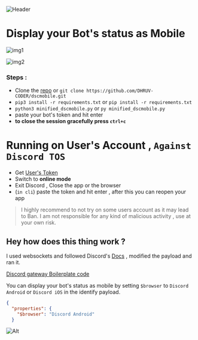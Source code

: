 ![Header](https://capsule-render.vercel.app/api?type=waving&color=gradient&customColorList=10&height=200&section=header&text=dscmobile)
# Display your Bot's status as Mobile

![img1](https://user-images.githubusercontent.com/60794694/165765114-fdf4d0bc-39b5-43e1-90f0-aa8cddb72ba1.JPG)

![img2](https://user-images.githubusercontent.com/60794694/165764912-46508cf8-0d76-4391-b391-d803e70e0e0d.JPG)

### Steps :
 - Clone the [repo](https://github.com/DHRUV-CODER/dscmobile/archive/refs/heads/main.zip) or `git clone https://github.com/DHRUV-CODER/dscmobile.git`
 - `pip3 install -r requirements.txt` or `pip install -r requirements.txt`
 - `python3 minified_dscmobile.py` or `py minified_dscmobile.py`
 - paste your bot's token and hit enter
 - **to close the session gracefully press `ctrl+c`**
 
 # Running on User's Account , `Against Discord TOS`
 
 - Get [User's Token](https://www.youtube.com/watch?v=WWHZoa0SxCc)
 - Switch to **online mode** 
 - Exit Discord , Close the app or the browser 
 - (`in cli`) paste the token and hit enter , after this you can reopen your app

> I highly recommend to not try on some users account as it may lead to Ban.
> I am not responsible for any kind of malicious activity , use at your own risk.

## Hey how does this thing work ?

I used websockets and followed Discord's [Docs](https://discord.com/developers/docs/topics/gateway) , modified the payload and ran it.

[Discord gateway Boilerplate code](https://github.com/Anurag-gg/discord-gateway) 

You can display your bot's status as mobile by setting `$browser` to `Discord Android` or `Discord iOS` in the identify payload.

```json
{
  "properties": {
    "$browser": "Discord Android"
  }
```
![Alt](https://repobeats.axiom.co/api/embed/0f0a6066974ab8538fc675159ba515d8fda8595e.svg "Repobeats analytics image")
